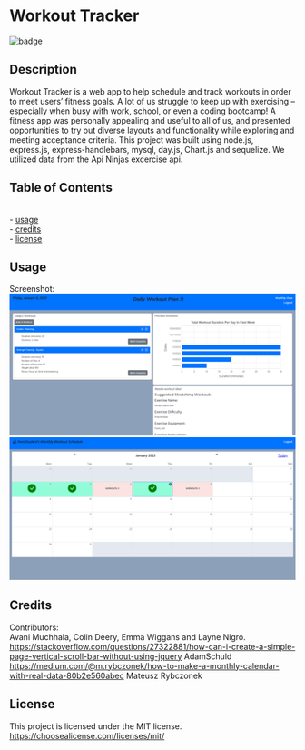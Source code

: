 # Workout Tracker

![badge](https://img.shields.io/badge/License-MIT-blue)

## Description

Workout Tracker is a web app to help schedule and track workouts in order to meet users’ fitness goals. A lot of us struggle to keep up with exercising – especially when busy with work, school, or even a coding bootcamp! A fitness app was personally appealing and useful to all of us, and presented opportunities to try out diverse layouts and functionality while exploring and meeting acceptance criteria. This project was built using node.js, express.js, express-handlebars, mysql, day.js, Chart.js and sequelize. We utilized data from the Api Ninjas excercise api.


## Table of Contents
<br>- [usage](#usage)
<br>- [credits](#credits)
<br>- [license](#license)

## Usage

Screenshot: 
![link](./assets/image.png)
![link](./assets/image-calendar.png)
## Credits

Contributors: 
<br>Avani Muchhala, Colin Deery, Emma Wiggans and Layne Nigro.
<br>https://stackoverflow.com/questions/27322881/how-can-i-create-a-simple-page-vertical-scroll-bar-without-using-jquery AdamSchuld
<br>https://medium.com/@m.rybczonek/how-to-make-a-monthly-calendar-with-real-data-80b2e560abec Mateusz Rybczonek

## License

This project is licensed under the MIT license. https://choosealicense.com/licenses/mit/
